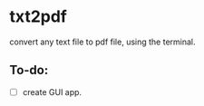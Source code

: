 # txt2pdf

convert any text file to pdf file, using the terminal.




## To-do:
- [ ] create GUI app.
